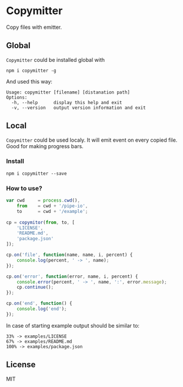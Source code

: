 # Copymitter

Copy files with emitter.

## Global

`Copymitter` could be installed global with

```
npm i copymitter -g
```
And used this way:

```
Usage: copymitter [filename] [distanation path]
Options:
  -h, --help      display this help and exit
  -v, --version   output version information and exit
```

## Local

`Copymitter` could be used localy. It will emit event on every copied file.
Good for making progress bars.

### Install

```
npm i copymitter --save
```

### How to use?

```js
var cwd     = process.cwd(),
    from    = cwd + '/pipe-io',
    to      = cwd + '/example';
    
cp = copymitor(from, to, [
    'LICENSE',
    'README.md',
    'package.json'
]);

cp.on('file', function(name, name, i, percent) {
    console.log(percent, ' -> ', name);
});

cp.on('error', function(error, name, i, percent) {
    console.error(percent, ' -> ', name, ':', error.message);
    cp.continue();
});

cp.on('end', function() {
    console.log('end');
});
```

In case of starting example output should be similar to:

```
33% -> examples/LICENSE
67% -> examples/README.md
100% -> examples/package.json
```

## License

MIT
